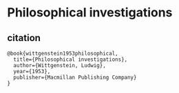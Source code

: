 # Philosophical investigations

## citation
```
@book{wittgenstein1953philosophical,
  title={Philosophical investigations},
  author={Wittgenstein, Ludwig},
  year={1953},
  publisher={Macmillan Publishing Company}
}
```